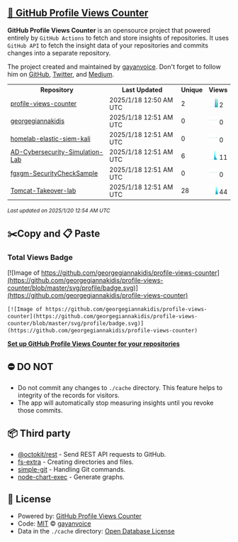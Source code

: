 ## [🚀 GitHub Profile Views Counter](https://github.com/gayanvoice/github-profile-views-counter)
**GitHub Profile Views Counter** is an opensource project that powered entirely by  `GitHub Actions` to fetch and store insights of repositories.
It uses `GitHub API` to fetch the insight data of your repositories and commits changes into a separate repository.

The project created and maintained by [gayanvoice](https://github.com/gayanvoice). Don't forget to follow him on [GitHub](https://github.com/gayanvoice), [Twitter](https://twitter.com/gayanvoice), and [Medium](https://gayanvoice.medium.com/).

<table>
	<tr>
		<th>
			Repository
		</th>
		<th>
			Last Updated
		</th>
		<th>
			Unique
		</th>
		<th>
			Views
		</th>
	</tr>
	<tr>
		<td>
			<a href="https://github.com/georgegiannakidis/profile-views-counter/tree/master/readme/869665486/year.md">
				profile-views-counter
			</a>
		</td>
		<td>
			2025/1/18 12:50 AM UTC
		</td>
		<td>
			2
		</td>
		<td>
			<img alt="Response time graph" src="https://github.com/georgegiannakidis/profile-views-counter/raw/master/graph/869665486/small/year.png" height="20"> 2
		</td>
	</tr>
	<tr>
		<td>
			<a href="https://github.com/georgegiannakidis/profile-views-counter/tree/master/readme/861363464/year.md">
				georgegiannakidis
			</a>
		</td>
		<td>
			2025/1/18 12:51 AM UTC
		</td>
		<td>
			0
		</td>
		<td>
			<img alt="Response time graph" src="https://github.com/georgegiannakidis/profile-views-counter/raw/master/graph/861363464/small/year.png" height="20"> 0
		</td>
	</tr>
	<tr>
		<td>
			<a href="https://github.com/georgegiannakidis/profile-views-counter/tree/master/readme/861915206/year.md">
				homelab-elastic-siem-kali
			</a>
		</td>
		<td>
			2025/1/18 12:51 AM UTC
		</td>
		<td>
			0
		</td>
		<td>
			<img alt="Response time graph" src="https://github.com/georgegiannakidis/profile-views-counter/raw/master/graph/861915206/small/year.png" height="20"> 0
		</td>
	</tr>
	<tr>
		<td>
			<a href="https://github.com/georgegiannakidis/profile-views-counter/tree/master/readme/861573831/year.md">
				AD-Cybersecurity-Simulation-Lab
			</a>
		</td>
		<td>
			2025/1/18 12:51 AM UTC
		</td>
		<td>
			6
		</td>
		<td>
			<img alt="Response time graph" src="https://github.com/georgegiannakidis/profile-views-counter/raw/master/graph/861573831/small/year.png" height="20"> 11
		</td>
	</tr>
	<tr>
		<td>
			<a href="https://github.com/georgegiannakidis/profile-views-counter/tree/master/readme/780908167/year.md">
				fgxgm-SecurityCheckSample
			</a>
		</td>
		<td>
			2025/1/18 12:51 AM UTC
		</td>
		<td>
			0
		</td>
		<td>
			<img alt="Response time graph" src="https://github.com/georgegiannakidis/profile-views-counter/raw/master/graph/780908167/small/year.png" height="20"> 0
		</td>
	</tr>
	<tr>
		<td>
			<a href="https://github.com/georgegiannakidis/profile-views-counter/tree/master/readme/871687084/year.md">
				Tomcat-Takeover-lab
			</a>
		</td>
		<td>
			2025/1/18 12:51 AM UTC
		</td>
		<td>
			28
		</td>
		<td>
			<img alt="Response time graph" src="https://github.com/georgegiannakidis/profile-views-counter/raw/master/graph/871687084/small/year.png" height="20"> 44
		</td>
	</tr>
</table>

<small><i>Last updated on 2025/1/20 12:54 AM UTC</i></small>

## ✂️Copy and 📋 Paste
### Total Views Badge
[![Image of https://github.com/georgegiannakidis/profile-views-counter](https://github.com/georgegiannakidis/profile-views-counter/blob/master/svg/profile/badge.svg)](https://github.com/georgegiannakidis/profile-views-counter)

```readme
[![Image of https://github.com/georgegiannakidis/profile-views-counter](https://github.com/georgegiannakidis/profile-views-counter/blob/master/svg/profile/badge.svg)](https://github.com/georgegiannakidis/profile-views-counter)
```
[**Set up GitHub Profile Views Counter for your repositories**](https://github.com/gayanvoice/github-profile-views-counter)
## ⛔ DO NOT
- Do not commit any changes to `./cache` directory. This feature helps to integrity of the records for visitors.
- The app will automatically stop measuring insights until you revoke those commits.
## 📦 Third party

- [@octokit/rest](https://www.npmjs.com/package/@octokit/rest) - Send REST API requests to GitHub.
- [fs-extra](https://www.npmjs.com/package/fs-extra) - Creating directories and files.
- [simple-git](https://www.npmjs.com/package/simple-git) - Handling Git commands.
- [node-chart-exec](https://www.npmjs.com/package/node-chart-exec) - Generate graphs.
## 📄 License
- Powered by: [GitHub Profile Views Counter](https://github.com/gayanvoice/github-profile-views-counter)
- Code: [MIT](./LICENSE) © [gayanvoice](https://github.com/gayanvoice)
- Data in the `./cache` directory: [Open Database License](https://opendatacommons.org/licenses/odbl/1-0/)